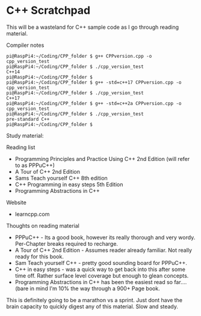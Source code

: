 # C++ Scratchpad

This will be a wasteland for C++ sample code as I go through reading material.

Compiler notes
```
pi@RaspPi4:~/Coding/CPP_folder $ g++ CPPversion.cpp -o cpp_version_test
pi@RaspPi4:~/Coding/CPP_folder $ ./cpp_version_test 
C++14
pi@RaspPi4:~/Coding/CPP_folder $ 
pi@RaspPi4:~/Coding/CPP_folder $ g++ -std=c++17 CPPversion.cpp -o cpp_version_test
pi@RaspPi4:~/Coding/CPP_folder $ ./cpp_version_test 
C++17
pi@RaspPi4:~/Coding/CPP_folder $ g++ -std=c++2a CPPversion.cpp -o cpp_version_test
pi@RaspPi4:~/Coding/CPP_folder $ ./cpp_version_test 
pre-standard C++
pi@RaspPi4:~/Coding/CPP_folder $ 
```
Study material:

Reading list
- Programming Principles and Practice Using C++ 2nd Edition (will refer to as PPPuC++)
- A Tour of C++ 2nd Edition 
- Sams Teach yourself C++ 8th edition
- C++ Programming in easy steps 5th Edition
- Programming Abstractions in C++

Website
- learncpp.com

Thoughts on reading material
- PPPuC++ - Its a good book, however its really thorough and very wordy. Per-Chapter breaks required to recharge. 
- A Tour of C++ 2nd Edition - Assumes reader already familiar. Not really ready for this book.
- Sam Teach yourself C++ - pretty good sounding board for PPPuC++.
- C++ in easy steps - was a quick way to get back into this after some time off. Rather surface level coverage but enough to glean concepts.
- Programming Abstractions in C++ has been the easiest read so far....(bare in mind I'm 10% the way through a 900+ Page book.

This is definitely going to be a marathon vs a sprint. Just dont have the brain capacity to quickly digest any of this material. Slow and steady.
